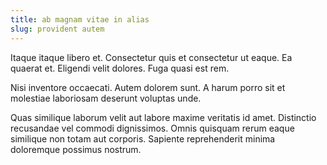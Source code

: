 ```yaml
---
title: ab magnam vitae in alias
slug: provident autem
---
```


Itaque itaque libero et. Consectetur quis et consectetur ut eaque. Ea quaerat et. Eligendi velit dolores. Fuga quasi est rem.

Nisi inventore occaecati. Autem dolorem sunt. A harum porro sit et molestiae laboriosam deserunt voluptas unde.

Quas similique laborum velit aut labore maxime veritatis id amet. Distinctio recusandae vel commodi dignissimos. Omnis quisquam rerum eaque similique non totam aut corporis. Sapiente reprehenderit minima doloremque possimus nostrum.
